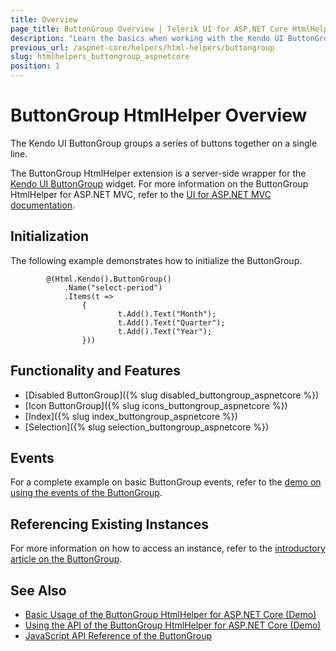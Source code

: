 ```yaml
---
title: Overview
page_title: ButtonGroup Overview | Telerik UI for ASP.NET Core HtmlHelpers
description: "Learn the basics when working with the Kendo UI ButtonGroup HtmlHelper for ASP.NET Core (MVC 6 or ASP.NET Core MVC)."
previous_url: /aspnet-core/helpers/html-helpers/buttongroup
slug: htmlhelpers_buttongroup_aspnetcore
position: 1
---
```


# ButtonGroup HtmlHelper Overview

The Kendo UI ButtonGroup groups a series of buttons together on a single line.

The ButtonGroup HtmlHelper extension is a server-side wrapper for the [Kendo UI ButtonGroup](https://demos.telerik.com/kendo-ui/buttongroup/index) widget. For more information on the ButtonGroup HtmlHelper for ASP.NET MVC, refer to the [UI for ASP.NET MVC documentation](http://docs.telerik.com/aspnet-mvc/helpers/buttongroup/overview).

## Initialization

The following example demonstrates how to initialize the ButtonGroup.

```
        @(Html.Kendo().ButtonGroup()
            .Name("select-period")
            .Items(t =>
                {
                        t.Add().Text("Month");
                        t.Add().Text("Quarter");
                        t.Add().Text("Year");
                }))
```

## Functionality and Features

* [Disabled ButtonGroup]({% slug disabled_buttongroup_aspnetcore %})
* [Icon ButtonGroup]({% slug icons_buttongroup_aspnetcore %})
* [Index]({% slug index_buttongroup_aspnetcore %})
* [Selection]({% slug selection_buttongroup_aspnetcore %})

## Events

For a complete example on basic ButtonGroup events, refer to the [demo on using the events of the ButtonGroup](https://demos.telerik.com/aspnet-core/buttongroup/events).

## Referencing Existing Instances

For more information on how to access an instance, refer to the [introductory article on the ButtonGroup](http://docs.telerik.com/kendo-ui/controls/navigation/buttongroup/overview).

## See Also

* [Basic Usage of the ButtonGroup HtmlHelper for ASP.NET Core (Demo)](https://demos.telerik.com/aspnet-core/buttongroup)
* [Using the API of the ButtonGroup HtmlHelper for ASP.NET Core (Demo)](https://demos.telerik.com/aspnet-core/buttongroup/api)
* [JavaScript API Reference of the ButtonGroup](http://docs.telerik.com/kendo-ui/api/javascript/ui/buttongroup)
